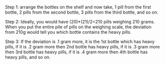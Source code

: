 Step 1: arrange the bottles on the shelf and now take, 1 pill from the first bottle, 2 pills from the second bottle, 3 pills from the third bottle, and so on.


Step 2: Ideally, you would have (20)*(21)/2=210 pills weighing 210 grams. When you put the entire pile of pills on the weighing scale, the deviation from 210g would tell you which bottle contains the heavy pills.

Step 3: If the deviation is .1 gram more, it is the 1st bottle which has heavy pills, if it is .2 gram more then 2nd bottle has heavy pills, if it is .3 gram more then 3rd bottle has heavy pills, if it is .4 gram more then 4th bottle has heavy pills, and so on.